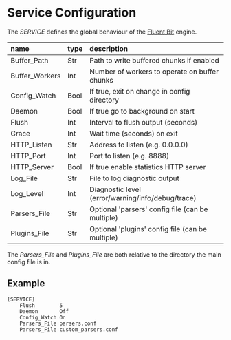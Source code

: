 # Service Configuration

The _SERVICE_ defines the global behaviour of the [Fluent Bit](http://fluentbit.io) engine.

| name           | type | description                                        |
| :------------- | :--- |:-------------------------------------------------- |
| Buffer_Path    | Str  |Path to write buffered chunks if enabled            |
| Buffer_Workers | Int  |Number of workers to operate on buffer chunks       |
| Config_Watch   | Bool |If true, exit on change in config directory         |
| Daemon         | Bool |If true go to background on start                   |
| Flush          | Int  |Interval to flush output (seconds)                  |
| Grace          | Int  |Wait time (seconds) on exit                         |
| HTTP_Listen    | Str  |Address to listen (e.g. 0.0.0.0)                    |
| HTTP_Port      | Int  |Port to listen (e.g. 8888)                          |
| HTTP_Server    | Bool |If true enable statistics HTTP server               |
| Log_File       | Str  |File to log diagnostic output                       |
| Log_Level      | Int  |Diagnostic level (error/warning/info/debug/trace)   |
| Parsers_File   | Str  |Optional 'parsers' config file (can be multiple)    |
| Plugins_File   | Str  |Optional 'plugins' config file (can be multiple)    |

The _Parsers_File_ and _Plugins_File_ are both relative to the directory
the main config file is in.

## Example

```
[SERVICE]
    Flush        5
    Daemon       Off
    Config_Watch On
    Parsers_File parsers.conf
    Parsers_File custom_parsers.conf
```
